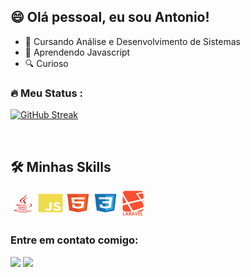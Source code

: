## 😄 Olá pessoal, eu sou Antonio! 

- 🚀 Cursando Análise e Desenvolvimento de Sistemas
- 📖 Aprendendo Javascript
- 🔍 Curioso 

 


### :fire: Meu Status :
[![GitHub Streak](https://streak-stats.demolab.com?user=Antonio-pf&theme=java-dark&hide_border=true&border_radius=10&locale=pt_BR)](https://git.io/streak-stats)
<div style="display: inline_block"><br>
  
  ## 🛠️ Minhas Skills
  
  <img align="center" alt="Java-CSS" height="30" width="40" src="https://raw.githubusercontent.com/devicons/devicon/master/icons/java/java-plain.svg">
  
  <img align="center" alt="Antonio-Js" height="30" width="40" src="https://raw.githubusercontent.com/devicons/devicon/master/icons/javascript/javascript-plain.svg">
  
  <img align="center" alt="Antonio-HTML" height="30" width="40" src="https://raw.githubusercontent.com/devicons/devicon/master/icons/html5/html5-original.svg">
  
  <img align="center" alt="Antonio-CSS" height="30" width="40" src="https://raw.githubusercontent.com/devicons/devicon/master/icons/css3/css3-original.svg">
  
  <img align="center" src="https://raw.githubusercontent.com/devicons/devicon/master/icons/laravel/laravel-plain-wordmark.svg" alt="laravel" width="40" height="40"/> 

  
  
  
  
 
  
  ##
 
<div> 
 
  ### Entre em contato comigo:
   <a href="https://www.linkedin.com/in/ant%C3%B4nio-pires-felipe-9844ab160/" target="_blank"><img src="https://img.shields.io/badge/-LinkedIn-%230077B5?style=for-the-badge&logo=linkedin&logoColor=white" target="_blank"></a> 
  <a href = "mailto:antoniopf.contact@gmail.com"><img src="https://img.shields.io/badge/-Gmail-%23333?style=for-the-badge&logo=gmail&logoColor=white" target="_blank"></a>
 
  
</div>
